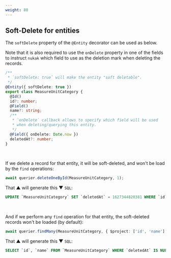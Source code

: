 ```yaml
---
weight: 80
---
```


## Soft-Delete for entities

The `softDelete` property of the `@Entity` decorator can be used as below.

Note that it is also required to use the `onDelete` property in one of the fields to instruct `nukak` which field to use as the deletion mark when deleting the records.

```ts
/**
 * `softDelete: true` will make the entity "soft deletable".
 */
@Entity({ softDelete: true })
export class MeasureUnitCategory {
  @Id()
  id?: number;
  @Field()
  name?: string;
  /**
   * `onDelete` callback allows to specify which field will be used
   * when deleting/querying this entity.
   */
  @Field({ onDelete: Date.now })
  deletedAt?: number;
}
```

&nbsp;

If we delete a record for that entity, it will be soft-deleted, and won't be load by the `find` operations:

```ts
await querier.deleteOneById(MeasureUnitCategory, 1);
```

That &#9650; will generate this &#9660; `SQL`:

```sql
UPDATE `MeasureUnitCategory` SET `deletedAt` = 1627344820381 WHERE `id` 1
```

&nbsp;

And if we perform any `find` operation for that entity, the soft-deleted records won't be loaded (by default):

```ts
await querier.findMany(MeasureUnitCategory, { $project: ['id', 'name'], $limit: 100 });
```

That &#9650; will generate this &#9660; `SQL`:

```sql
SELECT `id`, `name` FROM `MeasureUnitCategory` WHERE `deletedAt` IS NULL LIMIT 100
```